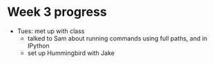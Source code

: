 # Week 3 progress

- Tues: met up with class
  - talked to Sam about running commands using full paths, and in IPython
  - set up Hummingbird with Jake
